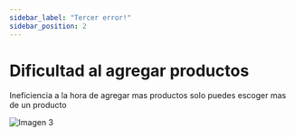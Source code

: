 ```yaml
---
sidebar_label: "Tercer error!"
sidebar_position: 2
---
```

# Dificultad al agregar productos
Ineficiencia a la hora de agregar mas productos solo puedes escoger mas de un producto

![Imagen 3](/static/img/imagen3.png)
